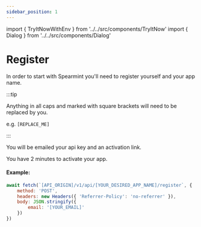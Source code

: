 ```yaml
---
sidebar_position: 1
---
```

import { TryItNowWithEnv } from '../../src/components/TryItNow'
import { Dialog } from '../../src/components/Dialog'

# Register

In order to start with Spearmint you'll need to register yourself and your app name.

:::tip

Anything in all caps and marked with square brackets will need to be replaced by you.

e.g. `[REPLACE_ME]`

:::

You will be emailed your api key and an activation link.

You have 2 minutes to activate your app.

#### Example:

```js
await fetch(`[API_ORIGIN]/v1/api/[YOUR_DESIRED_APP_NAME]/register`, {
	method: 'POST',
    headers: new Headers({ 'Referrer-Policy': 'no-referrer' }),
	body: JSON.stringify({
		email: '[YOUR_EMAIL]'
	})
})
```
<TryItNowWithEnv requiresKeys={false} />
<Dialog />
